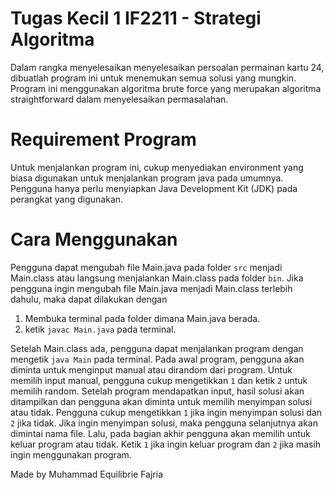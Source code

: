 # Tugas Kecil 1 IF2211 - Strategi Algoritma 
Dalam rangka menyelesaikan menyelesaikan persoalan permainan kartu 24, dibuatlah program ini untuk menemukan semua solusi yang mungkin. Program ini menggunakan algoritma brute force yang merupakan algoritma straightforward dalam menyelesaikan permasalahan.

# Requirement Program
Untuk menjalankan program ini, cukup menyediakan environment yang biasa digunakan untuk menjalankan program java pada umumnya. Pengguna hanya perlu menyiapkan Java Development Kit (JDK) pada perangkat yang digunakan.

# Cara Menggunakan
  Pengguna dapat mengubah file Main.java pada folder ``src`` menjadi Main.class atau langsung menjalankan Main.class pada folder ``bin``. Jika pengguna ingin mengubah file Main.java menjadi Main.class terlebih dahulu, maka dapat dilakukan dengan
1. Membuka terminal pada folder dimana Main.java berada. 
2. ketik ``javac Main.java`` pada terminal.

Setelah Main.class ada, pengguna dapat menjalankan program dengan mengetik ``java Main`` pada terminal. Pada awal program, pengguna akan diminta untuk menginput manual atau dirandom dari program. Untuk memilih input manual, pengguna cukup mengetikkan ``1`` dan ketik ``2`` untuk memilih random. Setelah program mendapatkan input, hasil solusi akan ditampilkan dan pengguna akan diminta untuk memilih menyimpan solusi atau tidak. Pengguna cukup mengetikkan ``1`` jika ingin menyimpan solusi dan ``2`` jika tidak. Jika ingin menyimpan solusi, maka pengguna selanjutnya akan dimintai nama file. Lalu, pada bagian akhir pengguna akan memilih untuk keluar program atau tidak. Ketik ``1`` jika ingin keluar program dan ``2`` jika masih ingin menggunakan program.

Made by Muhammad Equilibrie Fajria
